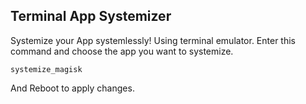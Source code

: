 ## Terminal App Systemizer
Systemize your App systemlessly!
Using terminal emulator.
Enter this command and choose the app you want to systemize.

	systemize_magisk
	
And Reboot to apply changes.